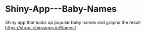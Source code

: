 Shiny-App---Baby-Names
======================

Shiny app that looks up popular baby names and graphs the result
https://strout.shinyapps.io/Names/
